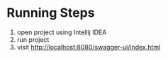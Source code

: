 # Running Steps

1. open project using Intellij IDEA
2. run project
3. visit <http://localhost:8080/swagger-ui/index.html>
